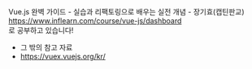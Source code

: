 Vue.js 완벽 가이드 - 실습과 리팩토링으로 배우는 실전 개념 - 장기효(캡틴판교)
<br>
https://www.inflearn.com/course/vue-js/dashboard
<br>
로 공부하고 있습니다!


- 그 밖의 참고 자료
- https://vuex.vuejs.org/kr/
